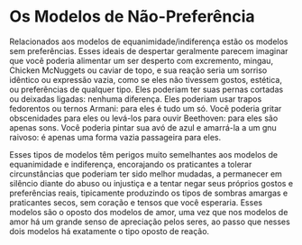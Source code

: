 # Os Modelos de Não-Preferência

Relacionados aos modelos de equanimidade/indiferença estão os modelos sem preferências. Esses ideais de despertar geralmente parecem imaginar que você poderia alimentar um ser desperto com excremento, mingau, Chicken McNuggets ou caviar de topo, e sua reação seria um sorriso idêntico ou expressão vazia, como se eles não tivessem gostos, estética, ou preferências de qualquer tipo. Eles poderiam ter suas pernas cortadas ou deixadas ligadas: nenhuma diferença. Eles poderiam usar trapos fedorentos ou ternos Armani: para eles é tudo um só. Você poderia gritar obscenidades para eles ou levá-los para ouvir Beethoven: para eles são apenas sons. Você poderia pintar sua avó de azul e amarrá-la a um gnu raivoso: é apenas uma forma vazia passageira para eles.

Esses tipos de modelos têm perigos muito semelhantes aos modelos de equanimidade e indiferença, encorajando os praticantes a tolerar circunstâncias que poderiam ter sido melhor mudadas, a permanecer em silêncio diante do abuso ou injustiça e a tentar negar seus próprios gostos e preferências reais, tipicamente produzindo os tipos de sombras amargas e praticantes secos, sem coração e tensos que você esperaria. Esses modelos são o oposto dos modelos de amor, uma vez que nos modelos de amor há um grande senso de apreciação pelos seres, ao passo que nesses dois modelos há exatamente o tipo oposto de reação.
